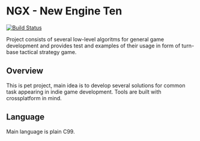 # NGX - New Engine Ten
[![Build Status](https://travis-ci.org/masscry/ngx.svg?branch=master)](https://travis-ci.org/masscry/ngx)

Project consists of several low-level algoritms for general game development 
and provides test and examples of their usage in form of turn-base tactical 
strategy game.

## Overview

This is pet project, main idea is to develop several solutions for common task
appearing in indie game development. Tools are built with crossplatform in mind.

## Language

Main language is plain C99.
